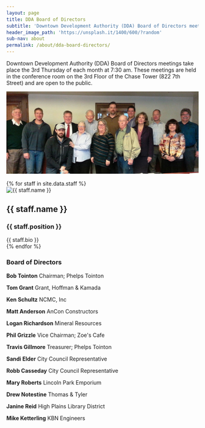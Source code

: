 ```yaml
---
layout: page
title: DDA Board of Directors
subtitle: 'Downtown Development Authority (DDA) Board of Directors meetings take place the 3rd Thursday of each month at 7:30 am. These meetings are held in the conference room on the 3rd Floor of the Chase Tower (822 7th Street) and are open to the public.'
header_image_path: 'https://unsplash.it/1400/600/?random'
sub-nav: about
permalink: /about/dda-board-directors/
---
```



Downtown Development Authority (DDA) Board of Directors meetings take place the 3rd Thursday of each month at 7:30 am. These meetings are held in the conference room on the 3rd Floor of the Chase Tower (822 7th Street) and are open to the public.

![DDA Board of Directors](/uploads/versions/ddaboard---x----1200-512x---.jpg)

<div class="staff">{% for staff in site.data.staff %}<div class="staff-member"><img alt="{{ staff.name }}" src="{{ staff.image_path }}" /><div class="staff-title"><h2 class="staff-name">{{ staff.name }}</h2><h3 class="staff-position">{{ staff.position }}</h3></div><div class="staff-bio">{{ staff.bio }}</div></div> {% endfor %}</div>

### Board of Directors

**Bob Tointon** Chairman; Phelps Tointon

**Tom Grant** Grant, Hoffman & Kamada

**Ken Schultz** NCMC, Inc

**Matt Anderson** AnCon Constructors

**Logan Richardson** Mineral Resources

**Phil Grizzle** Vice Chairman; Zoe's Cafe

**Travis Gillmore** Treasurer; Phelps Tointon

**Sandi Elder** City Council Representative

**Robb Casseday** City Council Representative

**Mary Roberts** Lincoln Park Emporium

**Drew Notestine** Thomas & Tyler

**Janine Reid** High Plains Library District

**Mike Ketterling** KBN Engineers